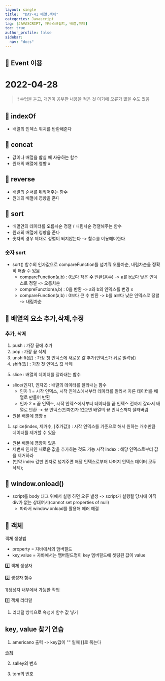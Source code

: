 ```yaml
---
layout: single
title:  "DAY-41 배열,객체"
categories: Javascript
tag: [JAVASCRIPT, 자바스크립트, 배열,객체]
toc: true
author_profile: false
sidebar:
  nav: "docs"
---
```


## 🚀 Event 이용

# 2022-04-28

<!--Quote-->
> ❗ 수업을 듣고, 개인이 공부한 내용을 적은 것 이기에 오류가 많을 수도 있음



## 🔔 indexOf

- 배열의 인덱스 위치를 반환해준다


<script src="https://gist.github.com/kimyeong96/22af8e8a57500e74cf9ca0d19c3a886d.js"></script>

## 🔔 concat

- 값이나 배열을 합칠 때 사용하는 함수
- 원래의 배열에 영향 x


<script src="https://gist.github.com/kimyeong96/91dc166ae0d703e7b5d1951fd241c847.js"></script>

## 🔔 reverse

- 배열의 순서를 뒤짚어주는 함수
- 원래의 배열에 영향을 준다


<script src="https://gist.github.com/kimyeong96/dfb90b2f3e7d233ba2118318b15be632.js"></script>

## 🔔 sort

- 배열안의 데이터를 오름차순 정렬 / 내림차순 정렬해주는 함수
- 원래의 배열에 영향을 준다
- 숫자의 경우 제대로 정렬이 되지않는다 -> 함수를 이용해야한다

<script src="https://gist.github.com/kimyeong96/480960bdb46f0f6eed63bf54e19fb115.js"></script>


### 숫자 sort
- sort() 함수의 인자값으로 compareFunction를 넘겨줘 오름차순, 내림차순을 정확히 해줄 수 있음
  - compareFunction(a,b) : 0보다 작은 수 반환(음수) -> a를 b보다 낮은 인덱스로 정렬 -> 오름차순
  - compreFunction(a,b) : 0을 반환 -> a와 b의 인덱스를 변경 x
  - compareFunction(a,b) : 0보다 큰 수 반환 -> b를 a보다 낮은 인덱스로 정렬 -> 내림차순


<script src="https://gist.github.com/kimyeong96/4759b781c6d5996735ee39707fd6a87f.js"></script>

## 🔔 배열의 요소 추가,삭제,수정


### 추가, 삭제
1. push : 가장 끝에 추가
2. pop : 가장 끝 삭제
3. unshift(값) : 가장 첫 인덱스에 새로운 값 추가(인덱스가 뒤로 밀려남)
4. shift(값) : 가장 첫 인덱스 값 삭제


<script src="https://gist.github.com/kimyeong96/77925555f039a360d0731e6a95e971e5.js"></script>


5. slice : 배열의 데이터를 잘라내는 함수
- slice(인자1, 인자2) : 배열의 데이터를 잘라내는 함수
  - 인자 1 = 시작 인덱스, 시작 인덱스에서부터 데이터를 잘라서 자른 데이터를 배열로 만들어 반환
  - 인자 2 = 끝 인덱스, 시작 인덱스에서부터 데이터를 끝 인덱스 전까지 잘라서 배열로 반환 -> 끝 인덱스(인자2)가 없으면 배열의 끝 인덱스까지 잘라버림
- 원본 배열에 영향 x

<script src="https://gist.github.com/kimyeong96/6fb22d057bb993f910a862db55c57615.js"></script>


1. splice(index, 제거수, [추가값]) : 시작 인덱스를 기준으로 해서 원하는 개수만큼 데이터를 제거할 수 있음

- 원본 배열에 영향이 있음
- 세번째 인자인 새로운 값을 추가하는 것도 가능 시작 index : 해당 인덱스로부터 값을 제거하라
- (만약 index 값만 인자로 넘겨주면 해당 인덱스로부터 나머지 인덱스 데이터 모두 삭제);


<script src="https://gist.github.com/kimyeong96/d2f2ad41f11f7b52f512798da66ab2d4.js"></script>


## 🔔 window.onload()

<script src="https://gist.github.com/kimyeong96/046142389b408b9d71bd064eb05c3a49.js"></script>

- script를 body 태그 위에서 실행 하면 오류 발생 -> script가 실행될 당시에 아직 div가 없는 상태여서(cannot set properties of null)
  - 따라서 window.onload를 활용해 에러 해결


## 🔔 객체

객체 생성법
- property = 자바에서의 맴버필드
- key,value = 자바에서는 멤버필드명이 key 멤버필드에 셋팅된 값이 value


1️⃣ 객체 생성자

<script src="https://gist.github.com/kimyeong96/3ccb7df1c258b9030bb89c6dc3b76adb.js"></script>

2️⃣ 생성자 함수

<script src="https://gist.github.com/kimyeong96/5859b75b618b1a4f1a05ff51e55fe18f.js"></script>

1)생성자 내부에서 가능한 작업
<script src="https://gist.github.com/kimyeong96/b117b8d5607d51b233d91a02d70d54c4.js"></script>




3️⃣ 객체 리터럴

<script src="https://gist.github.com/kimyeong96/56f2a583171835512abae71a30a4f70d.js"></script>

1) 리터럴 방식으로 속성에 함수 값 넣기


<script src="https://gist.github.com/kimyeong96/2d0ec922bea57284f899c5deee523b68.js"></script>

## key, value 찾기 연습

<script src="https://gist.github.com/kimyeong96/ec755fedc631a99afcc6bdc5ca33e102.js"></script>

1) americano 출력 -> key값이 "" 일때 []로 묶는다


<script src="https://gist.github.com/kimyeong96/9c0373158333a2d706e262eabc53b3d2.js"></script>

[출처](https://poiemaweb.com/js-object)

2) salley의 번호

<script src="https://gist.github.com/kimyeong96/c80500bf305f6264880addc6bd3a437e.js"></script>


3) tom의 번호

<script src="https://gist.github.com/kimyeong96/590988445c86967f4c47c7dd75817fb6.js"></script>
